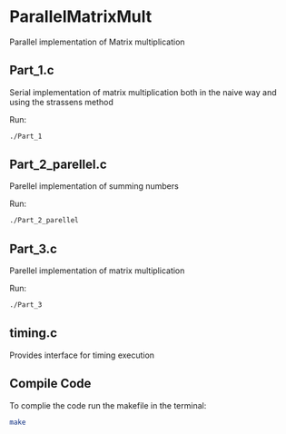 # ParallelMatrixMult
Parallel implementation of Matrix multiplication

## Part_1.c
Serial implementation of matrix multiplication both in the naive way and using the strassens method

Run:
```bash
./Part_1
```

## Part_2_parellel.c 
Parellel implementation of summing numbers

Run:
```bash
./Part_2_parellel
```

## Part_3.c
Parellel implementation of matrix multiplication

Run:
```bash
./Part_3
```

## timing.c
Provides interface for timing execution

## Compile Code
To complie the code run the makefile in the terminal:
```bash
make
```
